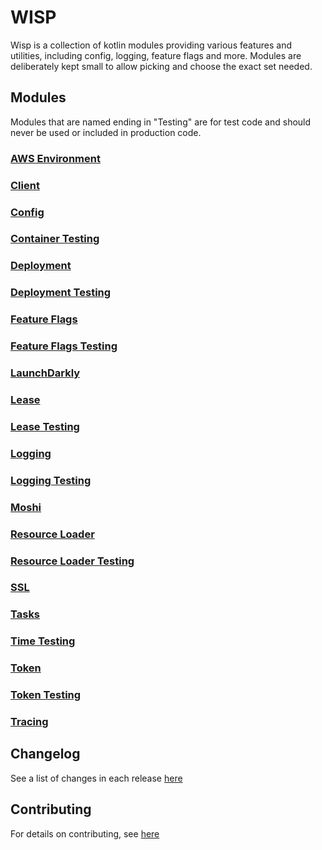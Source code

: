 # WISP

Wisp is a collection of kotlin modules providing various features and utilities, including config, logging, 
feature flags and more.  Modules are deliberately kept small to allow picking and choose the exact set needed.

## Modules
Modules that are named ending in "Testing" are for test code and should never be used or included in production code.

### [AWS Environment](wisp-aws-environment/README.md)
### [Client](wisp-client/README.md)
### [Config](wisp-config/README.md)
### [Container Testing](wisp-containers-testing/README.md)
### [Deployment](wisp-deployment/README.md)
### [Deployment Testing](wisp-deployment-testing/README.md)
### [Feature Flags](wisp-feature/README.md)
### [Feature Flags Testing](wisp-feature-testing/README.md)
### [LaunchDarkly](wisp-launchdarkly/README.md)
### [Lease](wisp-lease/README.md)
### [Lease Testing](wisp-lease-testing/README.md)
### [Logging](wisp-logging/README.md)
### [Logging Testing](wisp-logging-testing/README.md)
### [Moshi](wisp-moshi/README.md)
### [Resource Loader](wisp-resource-loader/README.md)
### [Resource Loader Testing](wisp-resource-loader-testing/README.md)
### [SSL](wisp-ssl/README.md)
### [Tasks](wisp-task/README.md)
### [Time Testing](wisp-time-testing/README.md)
### [Token](wisp-token/README.md)
### [Token Testing](wisp-token-testing/README.md)
### [Tracing](wisp-tracing/README.md)

## Changelog

See a list of changes in each release [here](CHANGELOG.md)

## Contributing

For details on contributing, see [here](CONTRIBUTING.md)

